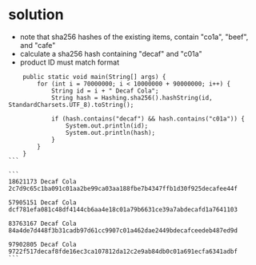 # solution
- note that sha256 hashes of the existing items, contain "co1a", "beef", and "cafe"
- calculate a sha256 hash containing "decaf" and "c01a"
- product ID must match format

````
	public static void main(String[] args) {
		for (int i = 70000000; i < 10000000 + 90000000; i++) {
			String id = i + " Decaf Cola";
			String hash = Hashing.sha256().hashString(id, StandardCharsets.UTF_8).toString();

			if (hash.contains("decaf") && hash.contains("c01a")) {
				System.out.println(id);
				System.out.println(hash);
			}
		}
	}
```

```
18621173 Decaf Cola
2c7d9c65c1ba091c01aa2be99ca03aa188fbe7b4347ffb1d30f925decafee44f

57905151 Decaf Cola
dcf781efa081c48df4144cb6aa4e18c01a79b6631ce39a7abdecafd1a7641103

83763167 Decaf Cola
84a4de7d448f3b31cadb97d61cc9907c01a462dae2449bdecafceedeb487ed9d

97902805 Decaf Cola
9722f517decaf8fde16ec3ca107812da12c2e9ab84db0c01a691ecfa6341adbf
```